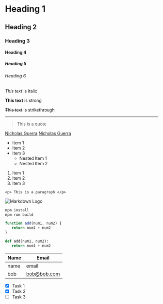 <!--Heading -->
# Heading 1
## Heading 2
### Heading 3
#### Heading 4
##### Heading 5
###### Heading 6

<!-- Italics -->
_This text_ is italic

<!-- Strong -->
__This text__ is strong

<!-- Strikethrough -->
~~This text~~ is strikethrough

<!-- Horizontal Rule -->
___

<!-- Blockquote -->
> This is a quote

<!-- Links -->
[Nicholas Guerra](http://nicholascguerra.com)
[Nicholas Guerra](http://nicholascguerra.com "Title goes here")

<!-- UL -->
* Item 1
* Item 2
* Item 3
    * Nested Item 1
    * Nested Item 2

<!--OL -->
1. Item 1
1. Item 2
1. Item 3

<!-- Code block (inline) -->
`<p> This is a paragraph </p>`

<!-- Images -->
![Markdown Logo](https://markdown-here.com/img/icon256.png)

<!-- Github Markdown -->

<!-- Code blocks -->

```bash
npm install
npm run build
```

```javascript
function add(num1, num2) {
   return num1 + num2 
} 
```

```python
def add(num1, num2): 
   return num1 + num2 
```

<!-- Tables -->
| Name | Email |
| ---- | ----- |
| name | email |
| bob  | bob@bob.com |

<!-- Task Lists -->
* [x] Task 1
* [x] Task 2
* [ ] Task 3